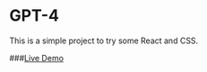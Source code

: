 # GPT-4

This is a simple project to try some React and CSS.

###[Live Demo](https://gpt-4-rho.vercel.app/)
